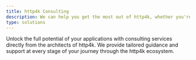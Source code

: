 ```yaml
---
title: http4k Consulting
description: We can help you get the most out of http4k, whether you're just starting out or looking to scale up.
type: solutions
---
```


Unlock the full potential of your applications with consulting services directly from the architects of http4k. We provide tailored guidance and support at every stage of your journey through the http4k ecosystem.
